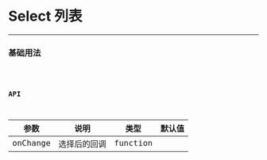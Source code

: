 # Select 列表

---

### 基础用法

<code hideActions='["CSB","EXTERNAL"]' src="./basic.tsx" />

### API

| 参数     | 说明         | 类型     | 默认值 |
| -------- | ------------ | -------- | ------ |
| onChange | 选择后的回调 | function |        |
